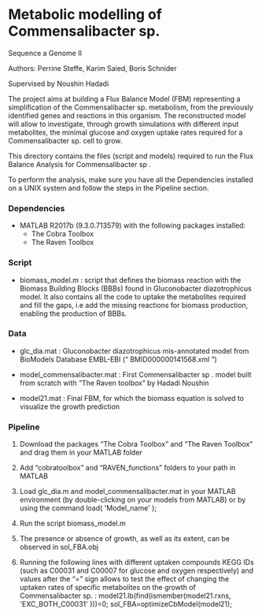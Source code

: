 # Metabolic modelling of Commensalibacter sp.

Sequence a Genome II

Authors: Perrine Steffe, Karim Saied, Boris Schnider

Supervised by Noushin Hadadi

The project aims at building a Flux Balance Model (FBM) representing a simplification of the Commensalibacter sp. metabolism, from the previously identified genes and reactions in this organism. The reconstructed model will allow to investigate, through growth simulations with different input metabolites, the minimal glucose and oxygen uptake rates required for a Commensalibacter sp. cell to grow.

This directory contains the files (script and models) required to run the Flux Balance Analysis for Commensalibacter sp .

To perform the analysis, make sure you have all the Dependencies installed on a UNIX system and follow the steps in the Pipeline section.

### Dependencies

- MATLAB R2017b (9.3.0.713579) with the following packages installed:
    - The Cobra Toolbox
    - The Raven Toolbox

### Script

- biomass_model.m : script that defines the biomass reaction with the Biomass Building Blocks (BBBs) found in Gluconobacter diazotrophicus model. It also contains all the code to uptake the metabolites required and fill the gaps, i.e add the missing reactions for biomass production, enabling the production of BBBs.

### Data

- glc_dia.mat : Gluconobacter diazotrophicus mis-annotated model from BioModels Database EMBL-EBI (“ BMID000000141568.xml ”)

- model_commensalibacter.mat : First Commensalibacter sp . model built from scratch with “The Raven toolbox” by Hadadi Noushin

- model21.mat : Final FBM, for which the biomass equation is solved to visualize the growth prediction

### Pipeline

1. Download the packages “The Cobra Toolbox” and “The Raven Toolbox” and drag them in your MATLAB folder

2. Add “cobratoolbox” and “RAVEN_functions” folders to your path in MATLAB

3. Load glc_dia.m and model_commensalibacter.mat in your MATLAB environment (by double-clicking on your models from MATLAB) or by using the command load( 'Model_name' );

4. Run the script biomass_model.m

5. The presence or absence of growth, as well as its extent, can be observed in sol_FBA.obj

6. Running the following lines with different uptaken compounds KEGG IDs (such as C00031 and C00007 for glucose and oxygen respectively) and values after the “=” sign allows to test the effect of changing the uptaken rates of specific metabolites on the growth of Commensalibacter sp. : model21.lb(find(ismember(model21.rxns, 'EXC_BOTH_C00031' )))=0; sol_FBA=optimizeCbModel(model21);
